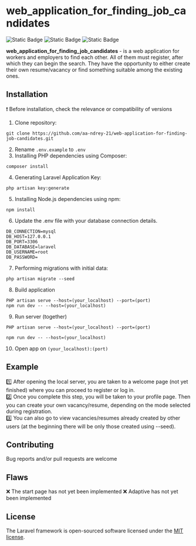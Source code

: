 # web_application_for_finding_job_candidates
![Static Badge](https://img.shields.io/badge/Laravel_Framework-10.26.2-red)
![Static Badge](https://img.shields.io/badge/ReactJS-5.0.1-blue)
![Static Badge](https://img.shields.io/badge/PHP-8.2.3-green)

**web_application_for_finding_job_candidates** - is a web application for workers and employers to find each other. All of them must register, after which they can begin the search. They have the opportunity to either create their own resume/vacancy or find something suitable among the existing ones.

## Installation 
:heavy_exclamation_mark: Before installation, check the relevance or compatibility of versions 

1. Clone repository:
```
git clone https://github.com/aa-ndrey-21/web-application-for-finding-job-candidates.git
```
2. Rename ```.env.example``` to ```.env```
3. Installing PHP dependencies using Composer:
```
composer install
```
4. Generating Laravel Application Key:
```
php artisan key:generate
```
5. Installing Node.js dependencies using npm:
```
npm install
```
6. Update the .env file with your database connection details.
```
DB_CONNECTION=mysql
DB_HOST=127.0.0.1
DB_PORT=3306
DB_DATABASE=laravel
DB_USERNAME=root
DB_PASSWORD=
```
7. Performing migrations with initial data:
```
php artisan migrate --seed
```
8. Build application
```
PHP artisan serve --host=(your_localhost) --port=(port)
npm run dev -- --host=(your_localhost)
```
9. Run server (together)
```
PHP artisan serve --host=(your_localhost) --port=(port)
```
```
npm run dev -- --host=(your_localhost)
```
10. Open app on  ```(your_localhost):(port)```


## Example
:one:
After opening the local server, you are taken to a welcome page (not yet finished) where you can proceed to register or log in.  
:two:
Once you complete this step, you will be taken to your profile page. Then you can create your own vacancy/resume, depending on the mode selected during registration.   
:three:
You can also go to view vacancies/resumes already created by other users (at the beginning there will be only those created using --seed).  

## Contributing
Bug reports and/or pull requests are welcome


## Flaws
:x: The start page has not yet been implemented
:x: Adaptive has not yet been implemented

## License
The Laravel framework is open-sourced software licensed under the [MIT license](https://opensource.org/licenses/MIT).